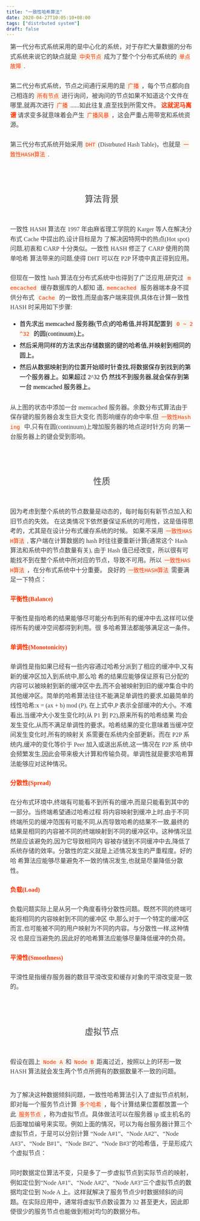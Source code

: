 ```yaml
---
title: "一致性哈希算法"
date: 2020-04-27T10:05:10+08:00
tags: ["distrbuted system"]
draft: false
---
```



<section id="nice" data-tool="mdnice编辑器" data-website="https://www.mdnice.com" style="font-size: 16px; color: black; padding: 0 10px; line-height: 1.6; word-spacing: 0px; letter-spacing: 0px; word-break: break-word; word-wrap: break-word; text-align: left; font-family: Optima-Regular, Optima, PingFangSC-light, PingFangTC-light, 'PingFang SC', Cambria, Cochin, Georgia, Times, 'Times New Roman', serif; margin-top: -10px;"><p data-tool="mdnice编辑器" style="padding-top: 8px; padding-bottom: 8px; line-height: 1.6; color: #3f3f3f; font-size: 16px; margin: 10px 0px;">第一代分布式系统采用的是中心化的系统，对于存贮大量数据的分布式系统来说它的缺点就是<code style="word-wrap: break-word; margin: 0 2px; background-color: rgba(27,31,35,.05); font-family: Operator Mono, Consolas, Monaco, Menlo, monospace; word-break: break-all; background: #f8f5ec; color: #ff3502; line-height: 1.5; font-size: 90%; padding: 3px 5px; border-radius: 2px;">中央节点</code>成为了整个个分布式系统的<code style="word-wrap: break-word; margin: 0 2px; background-color: rgba(27,31,35,.05); font-family: Operator Mono, Consolas, Monaco, Menlo, monospace; word-break: break-all; background: #f8f5ec; color: #ff3502; line-height: 1.5; font-size: 90%; padding: 3px 5px; border-radius: 2px;">单点故障</code>.</p>
<p data-tool="mdnice编辑器" style="padding-top: 8px; padding-bottom: 8px; line-height: 1.6; color: #3f3f3f; font-size: 16px; margin: 10px 0px;">第二代分布式系统，节点之间通行采用的是<code style="word-wrap: break-word; margin: 0 2px; background-color: rgba(27,31,35,.05); font-family: Operator Mono, Consolas, Monaco, Menlo, monospace; word-break: break-all; background: #f8f5ec; color: #ff3502; line-height: 1.5; font-size: 90%; padding: 3px 5px; border-radius: 2px;">广播</code>，每个节点都向自己相连的<code style="word-wrap: break-word; margin: 0 2px; background-color: rgba(27,31,35,.05); font-family: Operator Mono, Consolas, Monaco, Menlo, monospace; word-break: break-all; background: #f8f5ec; color: #ff3502; line-height: 1.5; font-size: 90%; padding: 3px 5px; border-radius: 2px;">所有节点</code>进行询问，被询问的节点如果不知道这个文件在哪里,就再次进行<code style="word-wrap: break-word; margin: 0 2px; background-color: rgba(27,31,35,.05); font-family: Operator Mono, Consolas, Monaco, Menlo, monospace; word-break: break-all; background: #f8f5ec; color: #ff3502; line-height: 1.5; font-size: 90%; padding: 3px 5px; border-radius: 2px;">广播</code>......如此往复,直至找到所需文件。
<strong style="font-weight: bold; color: #ff3502; line-height: 1.5; font-size: 16px;">这就泥马离谱</strong>
请求变多就意味着会产生<code style="word-wrap: break-word; margin: 0 2px; background-color: rgba(27,31,35,.05); font-family: Operator Mono, Consolas, Monaco, Menlo, monospace; word-break: break-all; background: #f8f5ec; color: #ff3502; line-height: 1.5; font-size: 90%; padding: 3px 5px; border-radius: 2px;">广播风暴</code>，这会严重占用带宽和系统资源。</p>
<p data-tool="mdnice编辑器" style="padding-top: 8px; padding-bottom: 8px; line-height: 1.6; color: #3f3f3f; font-size: 16px; margin: 10px 0px;">第三代分布式系统开始采用<code style="word-wrap: break-word; margin: 0 2px; background-color: rgba(27,31,35,.05); font-family: Operator Mono, Consolas, Monaco, Menlo, monospace; word-break: break-all; background: #f8f5ec; color: #ff3502; line-height: 1.5; font-size: 90%; padding: 3px 5px; border-radius: 2px;">DHT</code>(Distrbuted Hash Table)，也就是<code style="word-wrap: break-word; margin: 0 2px; background-color: rgba(27,31,35,.05); font-family: Operator Mono, Consolas, Monaco, Menlo, monospace; word-break: break-all; background: #f8f5ec; color: #ff3502; line-height: 1.5; font-size: 90%; padding: 3px 5px; border-radius: 2px;">一致性HASH算法</code>.</p>
<h2 data-tool="mdnice编辑器" style="margin-top: 30px; margin-bottom: 15px; padding: 0px; margin: 80px 10px 40px 10px; text-align: center; font-weight: normal; color: #3f3f3f; font-size: 140%;"><span class="prefix" style="display: none;"></span><span class="content">算法背景</span><span class="suffix"></span></h2>
<p data-tool="mdnice编辑器" style="padding-top: 8px; padding-bottom: 8px; line-height: 1.6; color: #3f3f3f; font-size: 16px; margin: 10px 0px;">一致性 HASH 算法在 1997 年由麻省理工学院的 Karger 等人在解决分布式 Cache 中提出的,设计目标是为
了解决因特网中的热点(Hot spot)问题,初衷和 CARP 十分类似。一致性 HASH 修正了 CARP 使用的简单哈希
算法带来的问题,使得 DHT 可以在 P2P 环境中真正得到应用。</p>
<p data-tool="mdnice编辑器" style="padding-top: 8px; padding-bottom: 8px; line-height: 1.6; color: #3f3f3f; font-size: 16px; margin: 10px 0px;">但现在一致性 hash 算法在分布式系统中也得到了广泛应用,研究过 <code style="word-wrap: break-word; margin: 0 2px; background-color: rgba(27,31,35,.05); font-family: Operator Mono, Consolas, Monaco, Menlo, monospace; word-break: break-all; background: #f8f5ec; color: #ff3502; line-height: 1.5; font-size: 90%; padding: 3px 5px; border-radius: 2px;">memcached</code> 缓存数据库的人都知
道,<code style="word-wrap: break-word; margin: 0 2px; background-color: rgba(27,31,35,.05); font-family: Operator Mono, Consolas, Monaco, Menlo, monospace; word-break: break-all; background: #f8f5ec; color: #ff3502; line-height: 1.5; font-size: 90%; padding: 3px 5px; border-radius: 2px;">memcached</code> 服务器端本身不提供分布式 <code style="word-wrap: break-word; margin: 0 2px; background-color: rgba(27,31,35,.05); font-family: Operator Mono, Consolas, Monaco, Menlo, monospace; word-break: break-all; background: #f8f5ec; color: #ff3502; line-height: 1.5; font-size: 90%; padding: 3px 5px; border-radius: 2px;">Cache</code> 的一致性,而是由客户端来提供,具体在计算一致性 HASH 时采用如下步骤:</p>
<ul data-tool="mdnice编辑器" style="margin-top: 8px; margin-bottom: 8px; padding-left: 25px; color: black; list-style-type: disc;">
<li><section style="margin-top: 5px; margin-bottom: 5px; line-height: 26px; text-align: left; color: rgb(1,1,1); font-weight: 500;">首先求出 memcached 服务器(节点)的哈希值,并将其配置到 <code style="word-wrap: break-word; margin: 0 2px; background-color: rgba(27,31,35,.05); font-family: Operator Mono, Consolas, Monaco, Menlo, monospace; word-break: break-all; background: #f8f5ec; color: #ff3502; line-height: 1.5; font-size: 90%; padding: 3px 5px; border-radius: 2px;">0 ~ 2^32</code> 的圆(continuum)上。</section></li><li><section style="margin-top: 5px; margin-bottom: 5px; line-height: 26px; text-align: left; color: rgb(1,1,1); font-weight: 500;">然后采用同样的方法求出存储数据的键的哈希值,并映射到相同的圆上。</section></li><li><section style="margin-top: 5px; margin-bottom: 5px; line-height: 26px; text-align: left; color: rgb(1,1,1); font-weight: 500;">然后从数据映射到的位置开始顺时针查找,将数据保存到找到的第一个服务器上。如果超过 2^32 仍
然找不到服务器,就会保存到第一台 memcached 服务器上。</section></li></ul>
<figure data-tool="mdnice编辑器" style="margin: 0; margin-top: 10px; margin-bottom: 10px;"><img src="/ConsistentHashAlgorithm/1.png" alt style="display: block; margin: 0 auto; max-width: 100%;"></figure>
<p data-tool="mdnice编辑器" style="padding-top: 8px; padding-bottom: 8px; line-height: 1.6; color: #3f3f3f; font-size: 16px; margin: 10px 0px;">从上图的状态中添加一台 memcached 服务器。余数分布式算法由于保存键的服务器会发生巨大变化
而影响缓存的命中率,但<code style="word-wrap: break-word; margin: 0 2px; background-color: rgba(27,31,35,.05); font-family: Operator Mono, Consolas, Monaco, Menlo, monospace; word-break: break-all; background: #f8f5ec; color: #ff3502; line-height: 1.5; font-size: 90%; padding: 3px 5px; border-radius: 2px;">一致性Hashing</code> 中,只有在圆(continuum)上增加服务器的地点逆时针方向
的第一台服务器上的键会受到影响。</p>
<h2 data-tool="mdnice编辑器" style="margin-top: 30px; margin-bottom: 15px; padding: 0px; margin: 80px 10px 40px 10px; text-align: center; font-weight: normal; color: #3f3f3f; font-size: 140%;"><span class="prefix" style="display: none;"></span><span class="content">性质</span><span class="suffix"></span></h2>
<p data-tool="mdnice编辑器" style="padding-top: 8px; padding-bottom: 8px; line-height: 1.6; color: #3f3f3f; font-size: 16px; margin: 10px 0px;">因为考虑到整个系统的节点数量是动态的，每时每刻有新节点加入和旧节点的失效。
在这类情况下依然要保证系统的可用性，这是值得思考的，尤其是在设计分布式缓存系统的时候。
如果不采用<code style="word-wrap: break-word; margin: 0 2px; background-color: rgba(27,31,35,.05); font-family: Operator Mono, Consolas, Monaco, Menlo, monospace; word-break: break-all; background: #f8f5ec; color: #ff3502; line-height: 1.5; font-size: 90%; padding: 3px 5px; border-radius: 2px;">一致性HASH算法</code>, 客户端在计算数据的 hash 时往往要重新计算(通常这个 Hash 算法和系统中的节点数量有关),
由于 Hash 值已经改变，所以很有可能找不到在整个系统中所对应的节点，导致不可用。所以<code style="word-wrap: break-word; margin: 0 2px; background-color: rgba(27,31,35,.05); font-family: Operator Mono, Consolas, Monaco, Menlo, monospace; word-break: break-all; background: #f8f5ec; color: #ff3502; line-height: 1.5; font-size: 90%; padding: 3px 5px; border-radius: 2px;">一致性HASH算法</code>，在分布式系统中十分重要。
良好的<code style="word-wrap: break-word; margin: 0 2px; background-color: rgba(27,31,35,.05); font-family: Operator Mono, Consolas, Monaco, Menlo, monospace; word-break: break-all; background: #f8f5ec; color: #ff3502; line-height: 1.5; font-size: 90%; padding: 3px 5px; border-radius: 2px;">一致性HASH算法</code>需要满足一下特点：</p>
<p data-tool="mdnice编辑器" style="padding-top: 8px; padding-bottom: 8px; line-height: 1.6; color: #3f3f3f; font-size: 16px; margin: 10px 0px;"><strong style="font-weight: bold; color: #ff3502; line-height: 1.5; font-size: 16px;">平衡性(Balance)</strong></p>
<p data-tool="mdnice编辑器" style="padding-top: 8px; padding-bottom: 8px; line-height: 1.6; color: #3f3f3f; font-size: 16px; margin: 10px 0px;">平衡性是指哈希的结果能够尽可能分布到所有的缓冲中去,这样可以使得所有的缓冲空间都得到利用。很
多哈希算法都能够满足这一条件。</p>
<p data-tool="mdnice编辑器" style="padding-top: 8px; padding-bottom: 8px; line-height: 1.6; color: #3f3f3f; font-size: 16px; margin: 10px 0px;"><strong style="font-weight: bold; color: #ff3502; line-height: 1.5; font-size: 16px;">单调性(Monotonicity)</strong></p>
<p data-tool="mdnice编辑器" style="padding-top: 8px; padding-bottom: 8px; line-height: 1.6; color: #3f3f3f; font-size: 16px; margin: 10px 0px;">单调性是指如果已经有一些内容通过哈希分派到了相应的缓冲中,又有新的缓冲区加入到系统中,那么哈
希的结果应能够保证原有已分配的内容可以被映射到新的缓冲区中去,而不会被映射到旧的缓冲集合中的
其他缓冲区。简单的哈希算法往往不能满足单调性的要求,如最简单的线性哈希:x = (ax + b) mod (P),
在上式中,P 表示全部缓冲的大小。不难看出,当缓冲大小发生变化时(从 P1 到 P2),原来所有的哈希结果
均会发生变化,从而不满足单调性的要求。哈希结果的变化意味着当缓冲空间发生变化时,所有的映射关
系需要在系统内全部更新。而在 P2P 系统内,缓冲的变化等价于 Peer 加入或退出系统,这一情况在 P2P 系
统中会频繁发生,因此会带来极大计算和传输负荷。单调性就是要求哈希算法能够应对这种情况。</p>
<p data-tool="mdnice编辑器" style="padding-top: 8px; padding-bottom: 8px; line-height: 1.6; color: #3f3f3f; font-size: 16px; margin: 10px 0px;"><strong style="font-weight: bold; color: #ff3502; line-height: 1.5; font-size: 16px;">分散性(Spread)</strong></p>
<p data-tool="mdnice编辑器" style="padding-top: 8px; padding-bottom: 8px; line-height: 1.6; color: #3f3f3f; font-size: 16px; margin: 10px 0px;">在分布式环境中,终端有可能看不到所有的缓冲,而是只能看到其中的一部分。当终端希望通过哈希过程
将内容映射到缓冲上时,由于不同终端所见的缓冲范围有可能不同,从而导致哈希的结果不一致,最终的
结果是相同的内容被不同的终端映射到不同的缓冲区中。这种情况显然是应该避免的,因为它导致相同内
容被存储到不同缓冲中去,降低了系统存储的效率。分散性的定义就是上述情况发生的严重程度。好的哈
希算法应能够尽量避免不一致的情况发生,也就是尽量降低分散性。</p>
<p data-tool="mdnice编辑器" style="padding-top: 8px; padding-bottom: 8px; line-height: 1.6; color: #3f3f3f; font-size: 16px; margin: 10px 0px;"><strong style="font-weight: bold; color: #ff3502; line-height: 1.5; font-size: 16px;">负载(Load)</strong></p>
<p data-tool="mdnice编辑器" style="padding-top: 8px; padding-bottom: 8px; line-height: 1.6; color: #3f3f3f; font-size: 16px; margin: 10px 0px;">负载问题实际上是从另一个角度看待分散性问题。既然不同的终端可能将相同的内容映射到不同的缓冲区
中,那么对于一个特定的缓冲区而言,也可能被不同的用户映射为不同的内容。与分散性一样,这种情况
也是应当避免的,因此好的哈希算法应能够尽量降低缓冲的负荷。</p>
<p data-tool="mdnice编辑器" style="padding-top: 8px; padding-bottom: 8px; line-height: 1.6; color: #3f3f3f; font-size: 16px; margin: 10px 0px;"><strong style="font-weight: bold; color: #ff3502; line-height: 1.5; font-size: 16px;">平滑性(Smoothness)</strong></p>
<p data-tool="mdnice编辑器" style="padding-top: 8px; padding-bottom: 8px; line-height: 1.6; color: #3f3f3f; font-size: 16px; margin: 10px 0px;">平滑性是指缓存服务器的数目平滑改变和缓存对象的平滑改变是一致的。</p>
<h2 data-tool="mdnice编辑器" style="margin-top: 30px; margin-bottom: 15px; padding: 0px; margin: 80px 10px 40px 10px; text-align: center; font-weight: normal; color: #3f3f3f; font-size: 140%;"><span class="prefix" style="display: none;"></span><span class="content">虚拟节点</span><span class="suffix"></span></h2>
<p data-tool="mdnice编辑器" style="padding-top: 8px; padding-bottom: 8px; line-height: 1.6; color: #3f3f3f; font-size: 16px; margin: 10px 0px;">假设在圆上<code style="word-wrap: break-word; margin: 0 2px; background-color: rgba(27,31,35,.05); font-family: Operator Mono, Consolas, Monaco, Menlo, monospace; word-break: break-all; background: #f8f5ec; color: #ff3502; line-height: 1.5; font-size: 90%; padding: 3px 5px; border-radius: 2px;">Node A</code>和<code style="word-wrap: break-word; margin: 0 2px; background-color: rgba(27,31,35,.05); font-family: Operator Mono, Consolas, Monaco, Menlo, monospace; word-break: break-all; background: #f8f5ec; color: #ff3502; line-height: 1.5; font-size: 90%; padding: 3px 5px; border-radius: 2px;">Node B</code>距离过近，按照以上的环形一致 HASH 算法就会发生两个节点所拥有的数据数量不一致的问题。</p>
<figure data-tool="mdnice编辑器" style="margin: 0; margin-top: 10px; margin-bottom: 10px;"><img src="/ConsistentHashAlgorithm/2.png" alt style="display: block; margin: 0 auto; max-width: 100%;"></figure>
<p data-tool="mdnice编辑器" style="padding-top: 8px; padding-bottom: 8px; line-height: 1.6; color: #3f3f3f; font-size: 16px; margin: 10px 0px;">为了解决这种数据倾斜问题，一致性哈希算法引入了虚拟节点机制，即对每一个服务节点计算<code style="word-wrap: break-word; margin: 0 2px; background-color: rgba(27,31,35,.05); font-family: Operator Mono, Consolas, Monaco, Menlo, monospace; word-break: break-all; background: #f8f5ec; color: #ff3502; line-height: 1.5; font-size: 90%; padding: 3px 5px; border-radius: 2px;">多个哈希</code>，每个计算结果位置都放置一个此<code style="word-wrap: break-word; margin: 0 2px; background-color: rgba(27,31,35,.05); font-family: Operator Mono, Consolas, Monaco, Menlo, monospace; word-break: break-all; background: #f8f5ec; color: #ff3502; line-height: 1.5; font-size: 90%; padding: 3px 5px; border-radius: 2px;">服务节点</code>，称为虚拟节点。具体做法可以在服务器 ip 或主机名的后面增加编号来实现。例如上面的情况，可以为每台服务器计算三个虚拟节点，于是可以分别计算 “Node A#1”、“Node A#2”、“Node A#3”、“Node B#1”、“Node B#2”、“Node B#3”的哈希值，于是形成六个虚拟节点：</p>
<p data-tool="mdnice编辑器" style="padding-top: 8px; padding-bottom: 8px; line-height: 1.6; color: #3f3f3f; font-size: 16px; margin: 10px 0px;">同时数据定位算法不变，只是多了一步虚拟节点到实际节点的映射，例如定位到“Node A#1”、“Node A#2”、“Node A#3”三个虚拟节点的数据均定位到 Node A 上。这样就解决了服务节点少时数据倾斜的问题。在实际应用中，通常将虚拟节点数设置为 32 甚至更大，因此即使很少的服务节点也能做到相对均匀的数据分布。</p>
</section>